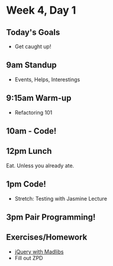 # Week 4, Day 1

## Today's Goals

- Get caught up!

## 9am Standup

- Events, Helps, Interestings

## 9:15am Warm-up

- Refactoring 101

## 10am - Code!

## 12pm Lunch

Eat. Unless you already ate.

## 1pm Code!

- Stretch: Testing with Jasmine Lecture

## 3pm Pair Programming!

## Exercises/Homework

- [jQuery with Madlibs](https://github.com/mjhea0/jquery-madlibs)
- Fill out ZPD
